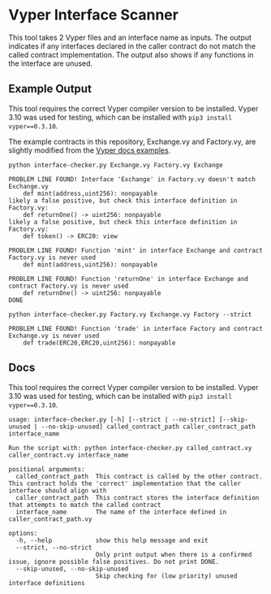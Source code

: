 # Vyper Interface Scanner

This tool takes 2 Vyper files and an interface name as inputs. The output indicates if any interfaces declared in the caller contract do not match the called contract implementation. The output also shows if any functions in the interface are unused.

## Example Output

This tool requires the correct Vyper compiler version to be installed. Vyper 3.10 was used for testing, which can be installed with `pip3 install vyper==0.3.10`.

The example contracts in this repository, Exchange.vy and Factory.vy, are slightly modified from the [Vyper docs examples](https://github.com/vyperlang/vyper/tree/master/examples).

```
python interface-checker.py Exchange.vy Factory.vy Exchange

PROBLEM LINE FOUND! Interface 'Exchange' in Factory.vy doesn't match Exchange.vy
    def mint(address,uint256): nonpayable
likely a false positive, but check this interface definition in Factory.vy:
    def returnOne() -> uint256: nonpayable
likely a false positive, but check this interface definition in Factory.vy:
    def token() -> ERC20: view

PROBLEM LINE FOUND! Function 'mint' in interface Exchange and contract Factory.vy is never used
    def mint(address,uint256): nonpayable

PROBLEM LINE FOUND! Function 'returnOne' in interface Exchange and contract Factory.vy is never used
    def returnOne() -> uint256: nonpayable
DONE
```

```
python interface-checker.py Factory.vy Exchange.vy Factory --strict

PROBLEM LINE FOUND! Function 'trade' in interface Factory and contract Exchange.vy is never used
    def trade(ERC20,ERC20,uint256): nonpayable
```

## Docs

This tool requires the correct Vyper compiler version to be installed. Vyper 3.10 was used for testing, which can be installed with `pip3 install vyper==0.3.10`.

```
usage: interface-checker.py [-h] [--strict | --no-strict] [--skip-unused | --no-skip-unused] called_contract_path caller_contract_path interface_name

Run the script with: python interface-checker.py called_contract.vy caller_contract.vy interface_name

positional arguments:
  called_contract_path  This contract is called by the other contract. This contract holds the 'correct' implementation that the caller interface should align with
  caller_contract_path  This contract stores the interface definition that attempts to match the called contract
  interface_name        The name of the interface defined in caller_contract_path.vy

options:
  -h, --help            show this help message and exit
  --strict, --no-strict
                        Only print output when there is a confirmed issue, ignore possible false positives. Do not print DONE.
  --skip-unused, --no-skip-unused
                        Skip checking for (low priority) unused interface definitions
```
